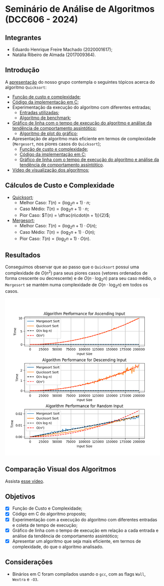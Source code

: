 # Seminário de Análise de Algoritmos (DCC606 - 2024)

## Integrantes

- Eduardo Henrique Freire Machado (2020001617);
- Natália Ribeiro de Almada (2017009364).

## Introdução

A [apresentação](./AAQuicksortPresentation/AAQuickSort.pdf) do nosso grupo contempla o seguintes tópicos acerca do algoritmo `Quicksort`:

- [Função de custo e complexidade](./AAQuicksortPresentation/QuickSort.pdf);
- [Código da implementação em C](./quicksort.c);
- Experimentação da execução do algoritmo com diferentes entradas;
    - [Entradas utilizadas](./inputs/);
    - [Algoritmo de benchmark](./benchmark.py);
- [Gráfico de linha com o tempo de execução do algoritmo e análise da tendência de comportamento assintótico](#resultados);
    - [Algoritmo de plot do gráfico](./plot.py);
- Apresentação de algoritmo mais eficiente em termos de complexidade (`Mergesort`, nos piores casos do `Quicksort`);
    - [Função de custo e complexidade](./AAQuicksortPresentation/MergeSort.pdf);
    - [Código da implementação em C](./mergesort.c);
    - [Gráfico de linha com o tempo de execução do algoritmo e análise da tendência de comportamento assintótico](#resultados).
- [Vídeo de visualização dos algoritmos](./AAQuicksortPresentation/MergesortVSquicksort.mp4);

## Cálculos de Custo e Complexidade

- [Quicksort](./AAQuicksortPresentation/QuickSort.pdf);
    - Melhor Caso: $T(n) = ({\log_2 n} + 1)\cdot{n}$;
    - Caso Médio: $T(n) = ({\log_2 n} + 1)\cdot{n}$;
    - Pior Caso: $T(n) = \dfrac{n\cdot(n + 1)}{2}$;
- [Mergesort](./AAQuicksortPresentation/MergeSort.pdf);
    - Melhor Caso: $T(n) = ({\log_2 n} + 1)\cdot{O(n)}$;
    - Caso Médio: $T(n) = ({\log_2 n} + 1)\cdot{O(n)}$;
    - Pior Caso: $T(n) = ({\log_2 n} + 1)\cdot{O(n)}$.

## Resultados

Conseguimos observar que ao passo que o `Quicksort` possui uma complexidade de $`O(n^2)`$ para seus piores casos (vetores ordenados de forma crescente ou decrescente) e de $`O(n\cdot{\log_2 n})`$ para seu caso médio, o `Mergesort` se mantém numa complexidade de $`O(n\cdot{\log_2 n})`$ em todos os casos.

<div align="center">

![Gráfico para Comparação](./assets/plot.png)

</div>

## Comparação Visual dos Algoritmos

Assista [esse vídeo](./MergesortVSquicksort.mp4).

## Objetivos

- [x] Função de Custo e Complexidade;
- [x] Código em C do algoritmo proposto;
- [x] Experimentação com a execução do algoritmo com diferentes entradas e coleta de tempo de execução;
- [x] Gráfico de linha com o tempo de execução em relação a cada entrada e análise da tendência de comportamento assintótico;
- [x] Apresentar um algoritmo que seja mais eficiente, em termos de complexidade, do que o algoritmo analisado.

## Considerações

- Binários em C foram compilados usando o `gcc`, com as flags `Wall`, `Wextra` e `-O3`.

